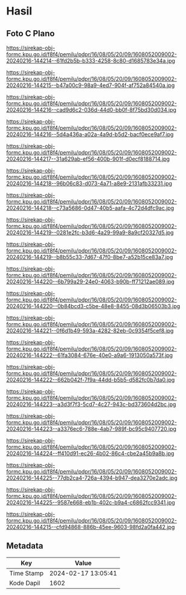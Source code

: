 # Hasil

## Foto C Plano

https://sirekap-obj-formc.kpu.go.id/f8f4/pemilu/pdpr/16/08/05/20/09/1608052009002-20240216-144214--61fd2b5b-b333-4258-8c80-d1685783e34a.jpg

https://sirekap-obj-formc.kpu.go.id/f8f4/pemilu/pdpr/16/08/05/20/09/1608052009002-20240216-144215--b47a00c9-98a9-4ed7-904f-af752a84540a.jpg

https://sirekap-obj-formc.kpu.go.id/f8f4/pemilu/pdpr/16/08/05/20/09/1608052009002-20240216-144216--cad9d6c2-036d-44d0-bb0f-8f75bd30d034.jpg

https://sirekap-obj-formc.kpu.go.id/f8f4/pemilu/pdpr/16/08/05/20/09/1608052009002-20240216-144216--5d4a436a-a02a-4a9d-b5d2-bacf0ece9af7.jpg

https://sirekap-obj-formc.kpu.go.id/f8f4/pemilu/pdpr/16/08/05/20/09/1608052009002-20240216-144217--31a629ab-ef56-400b-901f-d0ecf8188714.jpg

https://sirekap-obj-formc.kpu.go.id/f8f4/pemilu/pdpr/16/08/05/20/09/1608052009002-20240216-144218--96b06c83-d073-4a71-a8e9-2131afb33231.jpg

https://sirekap-obj-formc.kpu.go.id/f8f4/pemilu/pdpr/16/08/05/20/09/1608052009002-20240216-144218--c73a5686-0d47-40b5-aafa-4c72d4dfc9ac.jpg

https://sirekap-obj-formc.kpu.go.id/f8f4/pemilu/pdpr/16/08/05/20/09/1608052009002-20240216-144219--0281e2fc-b3d6-4a29-99a9-8a9cf20327d5.jpg

https://sirekap-obj-formc.kpu.go.id/f8f4/pemilu/pdpr/16/08/05/20/09/1608052009002-20240216-144219--b8b55c33-7d67-47f0-8be7-a52b15ce83a7.jpg

https://sirekap-obj-formc.kpu.go.id/f8f4/pemilu/pdpr/16/08/05/20/09/1608052009002-20240216-144220--6b799a29-24e0-4063-b90b-ff71212ae089.jpg

https://sirekap-obj-formc.kpu.go.id/f8f4/pemilu/pdpr/16/08/05/20/09/1608052009002-20240216-144220--0b84bcd3-c5be-48e8-8455-08d3b06503b3.jpg

https://sirekap-obj-formc.kpu.go.id/f8f4/pemilu/pdpr/16/08/05/20/09/1608052009002-20240216-144221--0f6d1b49-593a-4282-82eb-0c9354f5cef8.jpg

https://sirekap-obj-formc.kpu.go.id/f8f4/pemilu/pdpr/16/08/05/20/09/1608052009002-20240216-144222--61fa3084-676e-40e0-a9a6-1913050a573f.jpg

https://sirekap-obj-formc.kpu.go.id/f8f4/pemilu/pdpr/16/08/05/20/09/1608052009002-20240216-144222--662b042f-7f9a-44dd-b5b5-d582fc0b7da0.jpg

https://sirekap-obj-formc.kpu.go.id/f8f4/pemilu/pdpr/16/08/05/20/09/1608052009002-20240216-144223--a3d3f7f3-5cd7-4c27-943c-bd373604d2bc.jpg

https://sirekap-obj-formc.kpu.go.id/f8f4/pemilu/pdpr/16/08/05/20/09/1608052009002-20240216-144223--a3376ec6-788e-4ab7-989f-bc95c9407720.jpg

https://sirekap-obj-formc.kpu.go.id/f8f4/pemilu/pdpr/16/08/05/20/09/1608052009002-20240216-144224--ff410d91-ec26-4b02-86c4-cbe2a45b9a8b.jpg

https://sirekap-obj-formc.kpu.go.id/f8f4/pemilu/pdpr/16/08/05/20/09/1608052009002-20240216-144225--77db2ca4-726a-4394-b947-dea3270e2adc.jpg

https://sirekap-obj-formc.kpu.go.id/f8f4/pemilu/pdpr/16/08/05/20/09/1608052009002-20240216-144225--9587e668-eb1b-402c-b9a4-c6862fcc9341.jpg

https://sirekap-obj-formc.kpu.go.id/f8f4/pemilu/pdpr/16/08/05/20/09/1608052009002-20240216-144215--cfd94868-886b-45ee-9603-98fd2a0fa442.jpg


## Metadata

| Key        | Value               |
| ---------- | ------------------- |
| Time Stamp | 2024-02-17 13:05:41 |
| Kode Dapil | 1602                |



